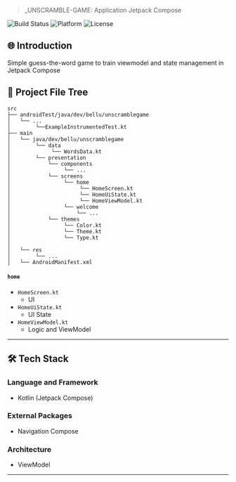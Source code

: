 > _UNSCRAMBLE-GAME: Application Jetpack Compose

![Build Status](https://img.shields.io/badge/Build-Passing-brightgreen)
![Platform](https://img.shields.io/badge/Platform-Android-blue)
![License](https://img.shields.io/badge/License-MIT-green)

## 🌐 Introduction

Simple guess-the-word game to train viewmodel and state management in Jetpack Compose

## 📂 Project File Tree

```
src
├── androidTest/java/dev/bellu/unscramblegame
│   └── ...
│        └──ExampleInstrumentedTest.kt
├── main
│   └── java/dev/bellu/unscramblegame
│        └── data
│             └── WordsData.kt
│        └── presentation
│            └── components
│                 └── ...
│            └── screens
│                 └── home
│                      └── HomeScreen.kt
│                      └── HomeUiState.kt
│                      └── HomeViewModel.kt
│                 └── welcome
│                     └── ...
│            └── themes
│                 └── Color.kt
│                 └── Theme.kt
│                 └── Type.kt
│
│   └── res
│        └── ...
│   └── AndroidManifest.xml
```


#### `home`

- `HomeScreen.kt`
    - UI
- `HomeUiState.kt`
    - UI State
- `HomeViewModel.kt`
    - Logic and ViewModel
 
---
 
## 🛠 Tech Stack

### Language and Framework
- Kotlin (Jetpack Compose)

### External Packages 
- Navigation Compose

### Architecture
- ViewModel

---
